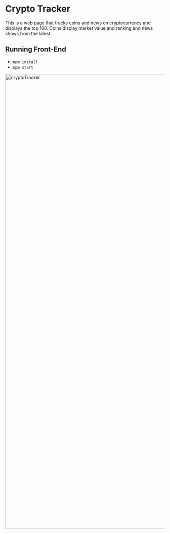 # Crypto Tracker

This is a web page that tracks coins and news on cryptocurrency and displays the top 100. Coins display market value and ranking and news shows from the latest.

## Running Front-End
- `npm install`
- `npm start`


<img width="1440" alt="cryptoTracker" src="https://user-images.githubusercontent.com/77361838/147888133-fb04988e-74e5-4f84-a887-77d13f3765db.png">
